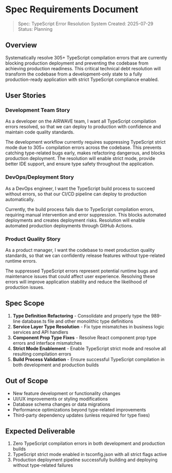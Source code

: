 # Spec Requirements Document

> Spec: TypeScript Error Resolution System
> Created: 2025-07-29
> Status: Planning

## Overview

Systematically resolve 305+ TypeScript compilation errors that are currently blocking production deployment and preventing the codebase from achieving production readiness. This critical technical debt resolution will transform the codebase from a development-only state to a fully production-ready application with strict TypeScript compliance enabled.

## User Stories

### Development Team Story

As a developer on the AIRWAVE team, I want all TypeScript compilation errors resolved, so that we can deploy to production with confidence and maintain code quality standards.

The development workflow currently requires suppressing TypeScript strict mode due to 305+ compilation errors across the codebase. This prevents catching type-related bugs early, makes refactoring dangerous, and blocks production deployment. The resolution will enable strict mode, provide better IDE support, and ensure type safety throughout the application.

### DevOps/Deployment Story

As a DevOps engineer, I want the TypeScript build process to succeed without errors, so that our CI/CD pipeline can deploy to production automatically.

Currently, the build process fails due to TypeScript compilation errors, requiring manual intervention and error suppression. This blocks automated deployments and creates deployment risks. Resolution will enable automated production deployments through GitHub Actions.

### Product Quality Story

As a product manager, I want the codebase to meet production quality standards, so that we can confidently release features without type-related runtime errors.

The suppressed TypeScript errors represent potential runtime bugs and maintenance issues that could affect user experience. Resolving these errors will improve application stability and reduce the likelihood of production issues.

## Spec Scope

1. **Type Definition Refactoring** - Consolidate and properly type the 989-line database.ts file and other monolithic type definitions
2. **Service Layer Type Resolution** - Fix type mismatches in business logic services and API handlers
3. **Component Prop Type Fixes** - Resolve React component prop type errors and interface mismatches
4. **Strict Mode Enablement** - Enable TypeScript strict mode and resolve all resulting compilation errors
5. **Build Process Validation** - Ensure successful TypeScript compilation in both development and production builds

## Out of Scope

- New feature development or functionality changes
- UI/UX improvements or styling modifications
- Database schema changes or data migrations
- Performance optimizations beyond type-related improvements
- Third-party dependency updates (unless required for type fixes)

## Expected Deliverable

1. Zero TypeScript compilation errors in both development and production builds
2. TypeScript strict mode enabled in tsconfig.json with all strict flags active
3. Production deployment pipeline successfully building and deploying without type-related failures